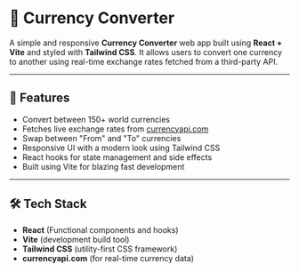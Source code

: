 # 💱 Currency Converter

A simple and responsive **Currency Converter** web app built using **React + Vite** and styled with **Tailwind CSS**.
It allows users to convert one currency to another using real-time exchange rates fetched from a third-party API.

---

## 🚀 Features

- Convert between 150+ world currencies
- Fetches live exchange rates from [currencyapi.com](https://currencyapi.com/)
- Swap between "From" and "To" currencies
- Responsive UI with a modern look using Tailwind CSS
- React hooks for state management and side effects
- Built using Vite for blazing fast development

---

## 🛠 Tech Stack

- **React** (Functional components and hooks)
- **Vite** (development build tool)
- **Tailwind CSS** (utility-first CSS framework)
- **currencyapi.com** (for real-time currency data)
